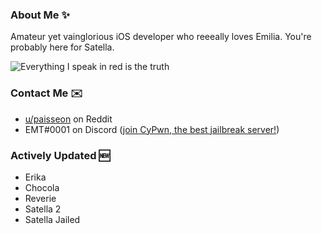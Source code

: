 ### About Me ✨
Amateur yet vainglorious iOS developer who reeeally loves Emilia. You're probably here for Satella.

![Everything I speak in red is the truth](https://lingtalfi.com/services/pngtext?color=cc0000&size=12&text=All%20my%20tweaks%20will%20have%20many%20bugs,%20with%20certainty.)

### Contact Me ✉️
- [u/paisseon](https://reddit.com/u/paisseon) on Reddit
- EMT#0001 on Discord ([join CyPwn, the best jailbreak server!](https://discord.gg/cZ2gBRZvwW))

### Actively Updated 🆕
- Erika
- Chocola
- Reverie
- Satella 2
- Satella Jailed
